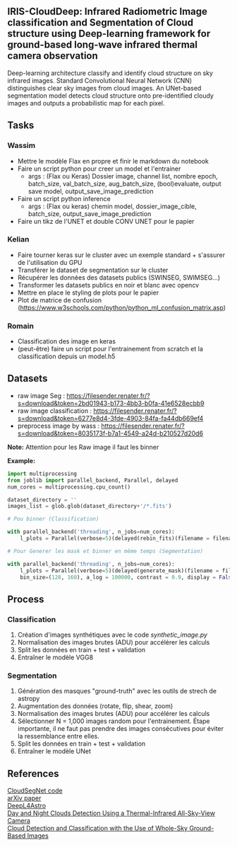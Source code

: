 ## **IRIS-CloudDeep**: Infrared Radiometric Image classification and Segmentation of Cloud structure using Deep-learning framework for ground-based long-wave infrared thermal camera observation

Deep-learning architecture classify and identify cloud structure on sky infrared images. Standard Convolutional Neural Network (CNN) distinguishes clear sky images from cloud images. An UNet-based segmentation model detects cloud structure onto pre-identified cloudy images and outputs a probabilistic map for each pixel.

## Tasks

### Wassim

- Mettre le modèle Flax en propre et finir le markdown du notebook
- Faire un script python pour creer un model et l'entrainer
  - args : (Flax ou Keras) Dossier image, channel list, nombre epoch, batch_size, val_batch_size, aug_batch_size, (bool)evaluate,  output save model, output_save_image_prediction
- Faire un script python inference 
  - args : (Flax ou keras) chemin model, dossier_image_cible, batch_size, output_save_image_prediction
- Faire un tikz de l'UNET et double CONV UNET pour le papier

### Kelian

- Faire tourner keras sur le cluster avec un exemple standard + s'assurer de l'utilisation du GPU
- Transférer le dataset de segmentation sur le cluster
- Récupérer les données des datasets publics (SWINSEG, SWIMSEG...)
- Transformer les datasets publics en noir et blanc avec opencv
- Mettre en place le styling de plots pour le papier
- Plot de matrice de confusion (https://www.w3schools.com/python/python_ml_confusion_matrix.asp)

### Romain

- Classification des image en keras
- (peut-être) faire un script pour l'entrainement from scratch et la classification depuis un model.h5

## Datasets

- raw image Seg : https://filesender.renater.fr/?s=download&token=2bd01943-b173-4bb3-b0fa-41e6528ecbb9
- raw image classification : https://filesender.renater.fr/?s=download&token=6277e8d4-3fde-4903-84fa-fa44db669ef4
- preprocess image by wass : https://filesender.renater.fr/?s=download&token=8035173f-b7a1-4549-a24d-b210527d20d6

__Note:__ Attention pour les Raw image il faut les binner

**Example:**

```python
import multiprocessing
from joblib import parallel_backend, Parallel, delayed
num_cores = multiprocessing.cpu_count()

dataset_directory = ''
images_list = glob.glob(dataset_directory+'/*.fits')

# Pou binner (Classification)

with parallel_backend('threading', n_jobs=num_cores):
    l_plots = Parallel(verbose=5)(delayed(rebin_fits)(filename = filename,bin_size=(128, 160)) for filename in images_list)

# Pour Generer les mask et binner en même temps (Segmentation)

with parallel_backend('threading', n_jobs=num_cores):
    l_plots = Parallel(verbose=5)(delayed(generate_mask)(filename = filename,
    bin_size=(128, 160), a_log = 100000, contrast = 0.9, display = False, return_mask = False, write_to_fits = True) for filename in images_list)

```

## Process

### Classification

1. Création d'images synthétiques avec le code *synthetic_image.py*
2. Normalisation des images brutes (ADU) pour accélérer les calculs
3. Split les données en train + test + validation
4. Entraîner le modèle VGG8

### Segmentation

1. Génération des masques "ground-truth" avec les outils de strech de astropy
2. Augmentation des données (rotate, flip, shear, zoom)
3. Normalisation des images brutes (ADU) pour accélérer les calculs
4. Sélectionner N = 1,000 images random pour l'entrainement. Étape importante, il ne faut pas prendre des images consécutives pour éviter la ressemblance entre elles.
5. Split les données en train + test + validation
6. Entraîner le modèle UNet

## References

[CloudSegNet code](https://github.com/Soumyabrata/CloudSegNet) <br>
[arXiv paper](https://arxiv.org/pdf/1904.07979.pdf) <br>
[DeepL4Astro](https://github.com/ASKabalan/deeplearning4astro_tools/blob/master/dltools/batch.py) <br>
[Day and Night Clouds Detection Using a Thermal-Infrared All-Sky-View Camera](https://doi.org/10.3390/rs13091852) <br>
[Cloud Detection and Classification with the Use of Whole-Sky Ground-Based Images]( https://www.researchgate.net/publication/227860342) <br>
